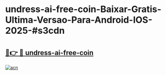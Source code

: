 # undress-ai-free-coin-Baixar-Gratis-Ultima-Versao-Para-Android-IOS-2025-#s3cdn

# <h2><a href="https://ainizakaria.my?title=undress-ai-free-coin&ref=24M">🔗👉 🔴 undress-ai-free-coin</a></h2>

[![acn](https://github.com/user-attachments/assets/0f9c940e-d8b0-45ae-aac7-cd30a18b3e1c)](https://ainizakaria.my?title=undress-ai-free-coin&ref=24M)

